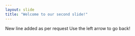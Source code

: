 ```yaml
---
layout: slide
title: "Welcome to our second slide!"
---
```

New line added as per request
Use the left arrow to go back!

